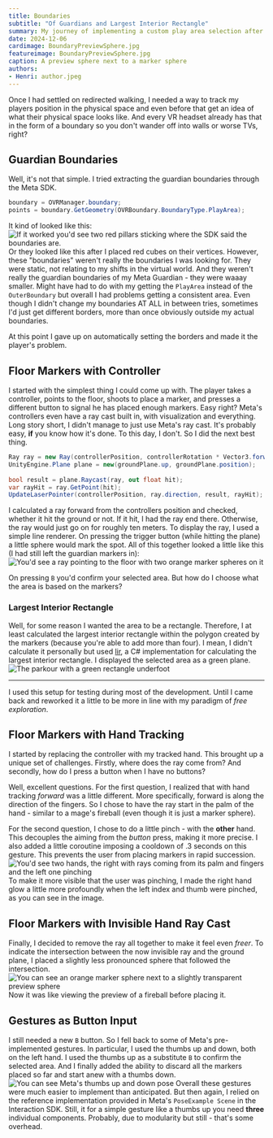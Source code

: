 ```yaml
---
title: Boundaries
subtitle: "Of Guardians and Largest Interior Rectangle"
summary: My journey of implementing a custom play area selection after the inability to reuse Meta's Guardian Boundaries.
date: 2024-12-06
cardimage: BoundaryPreviewSphere.jpg
featureimage: BoundaryPreviewSphere.jpg
caption: A preview sphere next to a marker sphere
authors:
- Henri: author.jpeg
---
```

Once I had settled on redirected walking, I needed a way to track my players position in the physical space and even before that get an idea of what their physical space looks like.
And every VR headset already has that in the form of a boundary so you don't wander off into walls or worse TVs, right?

## Guardian Boundaries
Well, it's not that simple.
I tried extracting the guardian boundaries through the Meta SDK.
```C#
boundary = OVRManager.boundary;
points = boundary.GetGeometry(OVRBoundary.BoundaryType.PlayArea);
```
It kind of looked like this:
![If it worked you'd see two red pillars sticking where the SDK said the boundaries are.](./images/OcculusBoundaries.jpeg "My first boundaries.")
Or they looked like this after I placed red cubes on their vertices.
However, these "boundaries" weren't really the boundaries I was looking for.
They were static, not relating to my shifts in the virtual world.
And they weren't really the guardian boundaries of my Meta Guardian - they were waaay smaller.
Might have had to do with my getting the `PlayArea` instead of the `OuterBoundary` but overall I had problems getting a consistent area.
Even though I didn't change my boundaries AT ALL in between tries, sometimes I'd just get different borders, more than once obviously outside my actual boundaries.

At this point I gave up on automatically setting the borders and made it the player's problem.

## Floor Markers with Controller
I started with the simplest thing I could come up with.
The player takes a controller, points to the floor, shoots to place a marker, and presses a different button to signal he has placed enough markers.
Easy right?
Meta's controllers even have a ray cast built in, with visualization and everything.
Long story short, I didn't manage to just use Meta's ray cast.
It's probably easy, **if** you know how it's done.
To this day, I don't.
So I did the next best thing.

```C#
Ray ray = new Ray(controllerPosition, controllerRotation * Vector3.forward);
UnityEngine.Plane plane = new(groundPlane.up, groundPlane.position);
        
bool result = plane.Raycast(ray, out float hit);
var rayHit = ray.GetPoint(hit);
UpdateLaserPointer(controllerPosition, ray.direction, result, rayHit);
``` 
I calculated a ray forward from the controllers position and checked, whether it hit the ground or not.
If it hit, I had the ray end there.
Otherwise, the ray would just go on for roughly ten meters.
To display the ray, I used a simple line renderer.
On pressing the trigger button (while hitting the plane) a little sphere would mark the spot.
All of this together looked a little like this (I had still left the guardian markers in):
![You'd see a ray pointing to the floor with two orange marker spheres on it](./images/RayAndMarkerSpheres.jpeg "Ray and marker spheres")

On pressing `B` you'd confirm your selected area. But how do I choose what the area is based on the markers?

### Largest Interior Rectangle
Well, for some reason I wanted the area to be a rectangle.
Therefore, I at least calculated the largest interior rectangle within the polygon created by the markers (because you're able to add more than four).
I mean, I didn't calculate it personally but used [lir](https://github.com/Evryway/lir), a C# implementation for calculating the largest interior rectangle. 
I displayed the selected area as a green plane.
![The parkour with a green rectangle underfoot](./images/LIR.jpeg "The green play area")

---

I used this setup for testing during most of the development.
Until I came back and reworked it a little to be more in line with my paradigm of *free exploration*.

## Floor Markers with Hand Tracking
I started by replacing the controller with my tracked hand.
This brought up a unique set of challenges.
Firstly, where does the ray come from?
And secondly, how do I press a button when I have no buttons?

Well, excellent questions.
For the first question, I realized that with hand tracking *forward* was a little different.
More specifically, forward is along the direction of the fingers.
So I chose to have the ray start in the palm of the hand - similar to a mage's fireball (even though it is just a marker sphere).

For the second question, I chose to do a little pinch - with the **other** hand.
This decouples the aiming from the *button* press, making it more precise.
I also added a little coroutine imposing a cooldown of .3 seconds on this gesture.
This prevents the user from placing markers in rapid succession.
![You'd see two hands, the right with rays coming from its palm and fingers and the left one pinching](./images/RaysPinch.jpg "Hand rays and pinch")
To make it more visible that the user was pinching, I made the right hand glow a little more profoundly when the left index and thumb were pinched, as you can see in the image.

## Floor Markers with Invisible Hand Ray Cast
Finally, I decided to remove the ray all together to make it feel even *freer*.
To indicate the intersection between the now invisible ray and the ground plane, I placed a slightly less pronounced sphere that followed the intersection.
![You can see an orange marker sphere next to a slightly transparent preview sphere](./images/BoundaryPreviewSphere.jpg "A marker sphere next to the preview sphere")
Now it was like viewing the preview of a fireball before placing it.

## Gestures as Button Input
I still needed a new `B` button.
So I fell back to some of Meta's pre-implemented gestures.
In particular, I used the thumbs up and down, both on the left hand.
I used the thumbs up as a substitute `B` to confirm the selected area.
And I finally added the ability to discard all the markers placed so far and start anew with a thumbs down.
![You can see Meta's thumbs up and down pose](./images/BoundaryThumbs.png "Thumbs up and down")
Overall these gestures were much easier to implement than anticipated.
But then again, I relied on the reference implementation provided in Meta's `PoseExample Scene` in the Interaction SDK.
Still, it for a simple gesture like a thumbs up you need **three** individual components.
Probably, due to modularity but still - that's some overhead.
